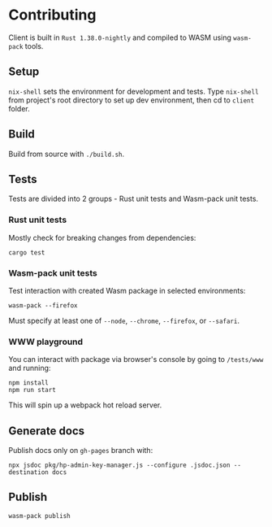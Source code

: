 # Contributing

Client is built in `Rust 1.38.0-nightly` and compiled to WASM using `wasm-pack` tools.

## Setup
`nix-shell` sets the environment for development and tests. Type `nix-shell` from project's root directory to set up dev environment, then cd to `client` folder.

## Build
Build from source with `./build.sh`.

## Tests
Tests are divided into 2 groups - Rust unit tests and Wasm-pack unit tests.

### Rust unit tests
Mostly check for breaking changes from dependencies:
```
cargo test
```

### Wasm-pack unit tests
Test interaction with created Wasm package in selected environments:
```
wasm-pack --firefox
```
Must specify at least one of `--node`, `--chrome`, `--firefox`, or `--safari`.

### WWW playground
You can interact with package via browser's console by going to `/tests/www` and running:
```
npm install
npm run start
```
This will spin up a webpack hot reload server.

## Generate docs
Publish docs only on `gh-pages` branch with:
```
npx jsdoc pkg/hp-admin-key-manager.js --configure .jsdoc.json --destination docs
```

## Publish
```
wasm-pack publish
```